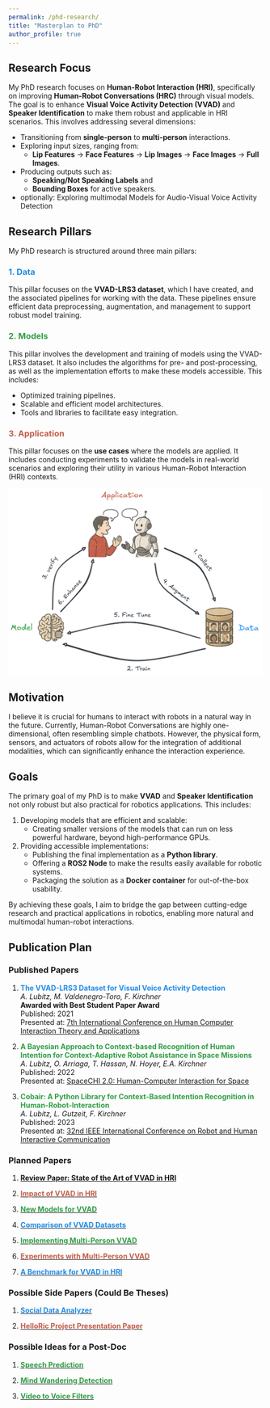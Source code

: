 ```yaml
---
permalink: /phd-research/
title: "Masterplan to PhD"
author_profile: true
---
```


## Research Focus

My PhD research focuses on **Human-Robot Interaction (HRI)**, specifically on improving **Human-Robot Conversations (HRC)** through visual models. The goal is to enhance **Visual Voice Activity Detection (VVAD)** and **Speaker Identification** to make them robust and applicable in HRI scenarios. This involves addressing several dimensions:

- Transitioning from **single-person** to **multi-person** interactions.
- Exploring input sizes, ranging from:
  - **Lip Features** -> **Face Features** -> **Lip Images** -> **Face Images**  -> **Full Images**.
- Producing outputs such as:
  - **Speaking/Not Speaking Labels** and
  - **Bounding Boxes** for active speakers.
- optionally: Exploring multimodal Models for Audio-Visual Voice Activity Detection

## Research Pillars

My PhD research is structured around three main pillars:

### <span style="color:#228be6;">1. Data</span>
This pillar focuses on the **VVAD-LRS3 dataset**, which I have created, and the associated pipelines for working with the data. These pipelines ensure efficient data preprocessing, augmentation, and management to support robust model training.

### <span style="color:#2f9e44;">2. Models</span>
This pillar involves the development and training of models using the VVAD-LRS3 dataset. It also includes the algorithms for pre- and post-processing, as well as the implementation efforts to make these models accessible. This includes:
- Optimized training pipelines.
- Scalable and efficient model architectures.
- Tools and libraries to facilitate easy integration.

### <span style="color:#c25d48;">3. Application</span>
This pillar focuses on the **use cases** where the models are applied. It includes conducting experiments to validate the models in real-world scenarios and exploring their utility in various Human-Robot Interaction (HRI) contexts.

![Research Process](../images/process.png)

## Motivation

I believe it is crucial for humans to interact with robots in a natural way in the future. Currently, Human-Robot Conversations are highly one-dimensional, often resembling simple chatbots. However, the physical form, sensors, and actuators of robots allow for the integration of additional modalities, which can significantly enhance the interaction experience.

## Goals

The primary goal of my PhD is to make **VVAD** and **Speaker Identification** not only robust but also practical for robotics applications. This includes:

1. Developing models that are efficient and scalable:
   - Creating smaller versions of the models that can run on less powerful hardware, beyond high-performance GPUs.
2. Providing accessible implementations:
   - Publishing the final implementation as a **Python library**.
   - Offering a **ROS2 Node** to make the results easily available for robotic systems.
   - Packaging the solution as a **Docker container** for out-of-the-box usability.

By achieving these goals, I aim to bridge the gap between cutting-edge research and practical applications in robotics, enabling more natural and multimodal human-robot interactions.

## Publication Plan

### Published Papers

1. **<span style="color:#228be6;">The VVAD-LRS3 Dataset for Visual Voice Activity Detection</span>**  
   *A. Lubitz, M. Valdenegro-Toro, F. Kirchner*  
   **Awarded with Best Student Paper Award**  
   Published: 2021  
   Presented at: [7th International Conference on Human Computer Interaction Theory and Applications](https://www.scitepress.org/Papers/2023/116129/116129.pdf)
  

2. **<span style="color:#2f9e44;">A Bayesian Approach to Context-based Recognition of Human Intention for Context-Adaptive Robot Assistance in Space Missions</span>**  
   *A. Lubitz, O. Arriaga, T. Hassan, N. Hoyer, E.A. Kirchner*  
   Published: 2022  
   Presented at: [SpaceCHI 2.0: Human-Computer Interaction for Space](https://www.dfki.de/fileadmin/user_upload/import/12351_lubitz_kimmi_cobabir_2022_-_Adrian_Lubitz.pdf)

3. **<span style="color:#2f9e44;">Cobair: A Python Library for Context-Based Intention Recognition in Human-Robot-Interaction</span>**  
   *A. Lubitz, L. Gutzeit, F. Kirchner*  
   Published: 2023  
   Presented at: [32nd IEEE International Conference on Robot and Human Interactive Communication](https://ieeexplore.ieee.org/stamp/stamp.jsp?arnumber=10309581)

### Planned Papers

1. [**Review Paper: State of the Art of VVAD in HRI**](/review-paper/)

2. [**<span style="color:#c25d48;">Impact of VVAD in HRI</span>**](/impact-of-VVAD/)  


3. [**<span style="color:#2f9e44;">New Models for VVAD</span>**](/new-models/)  

4. [**<span style="color:#228be6;">Comparison of VVAD Datasets</span>**](/data-comparison/)

5. [**<span style="color:#2f9e44;">Implementing Multi-Person VVAD</span>**](/multiperson-VVAD-implementation/)


6. [**<span style="color:#c25d48;">Experiments with Multi-Person VVAD</span>**](/multiperson-VVAD-experiments/)  

7. [**<span style="color:#228be6;">A Benchmark for VVAD in HRI </span>**](/benchmark/)


### Possible Side Papers (Could Be Theses)

1. [**<span style="color:#228be6;">Social Data Analyzer</span>**](/data-analyzer/) 
   

2. [**<span style="color:#c25d48;">HelloRic Project Presentation Paper</span>**](/hello-ric/)


### Possible Ideas for a Post-Doc

1. [**<span style="color:#2f9e44;">Speech Prediction</span>**](/speech-prediction/)
  

2. [**<span style="color:#2f9e44;">Mind Wandering Detection</span>**](/mind-wandering/)

3. [**<span style="color:#2f9e44;">Video to Voice Filters</span>**](/voice-filters/)

